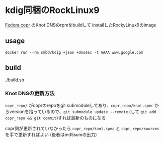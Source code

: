 # kdig同梱のRockLinux9

[Fedora copr](https://copr.fedorainfracloud.org/coprs/g/cznic/knot-dns-latest/) のKnot DNSのrpmをbuildして
installしたRockyLinux9のimage

## usage
```
docker run --rm smbd/kdig +json +dnssec -t AAAA www.google.com
```

## build
./build.sh

### Knot DNSの更新方法
`copr_repo/` がcoprのrepoをgit submoduleしてあり、`copr_repo/knot.spec` からversionを拾っているので、`git submodule update --remote` (して `git add copr_repo && git commit`)すれば最新のものになる

copr側が更新されていなかったら `copr_repo/knot.spec` と `copr_repo/sources` を手で更新すればよい (後者はmd5sumの出力)
